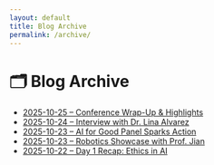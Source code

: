 ```yaml
---
layout: default
title: Blog Archive
permalink: /archive/
---
```


# 🗂️ Blog Archive

<ul>
  <li><a href="/2025-10-25-conference-wrap/">2025-10-25 – Conference Wrap-Up & Highlights</a></li>
  <li><a href="/2025-10-24-interview-alvarez/">2025-10-24 – Interview with Dr. Lina Alvarez</a></li>
  <li><a href="/2025-10-23-ai-for-good/">2025-10-23 – AI for Good Panel Sparks Action</a></li>
  <li><a href="/2025-10-23-robotics-jian/">2025-10-23 – Robotics Showcase with Prof. Jian</a></li>
  <li><a href="/2025-10-22-day1-recap/">2025-10-22 – Day 1 Recap: Ethics in AI</a></li>
</ul>
